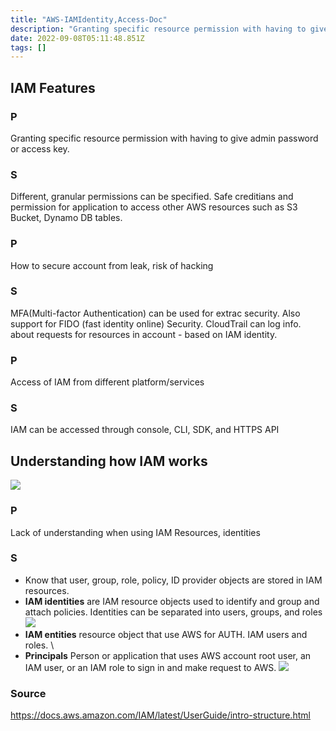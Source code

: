 ```yaml
---
title: "AWS-IAMIdentity,Access-Doc"
description: "Granting specific resource permission with having to give admin password or access key. Different, granular permissions can be specified. Safe crediti"
date: 2022-09-08T05:11:48.851Z
tags: []
---
```


## IAM Features
### P
Granting specific resource permission with having to give admin password or access key. 
### S
Different, granular permissions can be specified. Safe creditians and permission for application to access other AWS resources such as S3 Bucket, Dynamo DB tables.

### P
How to secure account from leak, risk of hacking
### S
MFA(Multi-factor Authentication) can be used for extrac security. Also support for FIDO (fast identity online) Security.
CloudTrail can log info. about requests for resources in account - based on IAM identity. 

### P
Access of IAM from different platform/services
### S
IAM can be accessed through console, CLI, SDK, and HTTPS API

## Understanding how IAM works
![](/velogimages/a2508d39-05d2-47ac-958c-14b2469c3d7a-image.png)
### P 
Lack of understanding when using IAM Resources, identities
### S
- Know that user, group, role, policy, ID provider objects are stored in IAM resources.
- **IAM identities** are IAM resource objects used to identify and group and attach policies. Identities can be separated into users, groups, and roles
![](/velogimages/5c19bcc9-694d-4493-b62b-ce8fde0d8469-image.png)
- **IAM entities** resource object that use AWS for AUTH. IAM users and roles. \
- **Principals** Person or application that uses AWS account root user, an IAM user, or an IAM role to sign in and make request to AWS. 
![](/velogimages/9d78c5e4-4a74-475d-b216-19f03b5ff97e-image.png)


### Source
https://docs.aws.amazon.com/IAM/latest/UserGuide/intro-structure.html
